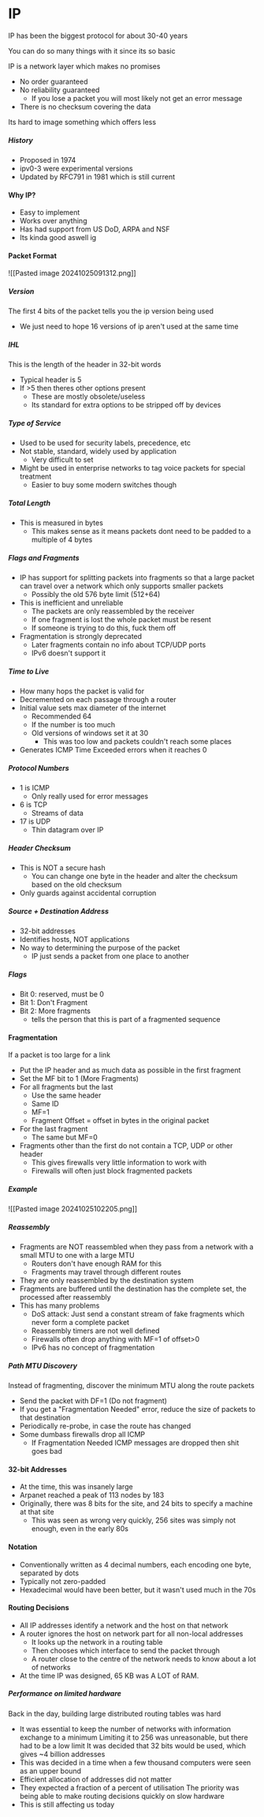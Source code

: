 # IP
IP has been the biggest protocol for about 30-40 years

You can do so many things with it since its so basic

IP is a network layer which makes no promises
- No order guaranteed
- No reliability guaranteed
	- If you lose a packet you will most likely not get an error message
- There is no checksum covering the data

Its hard to image something which offers less

##### History
- Proposed in 1974
- ipv0-3 were experimental versions
- Updated by RFC791 in 1981 which is still current

#### Why IP?
- Easy to implement
- Works over anything
- Has had support from US DoD, ARPA and NSF
- Its kinda good aswell ig

#### Packet Format
![[Pasted image 20241025091312.png]]
##### Version
The first 4 bits of the packet tells you the ip version being used
- We just need to hope 16 versions of ip aren't used at the same time
##### IHL
This is the length of the header in 32-bit words
- Typical header is 5
- If >5 then theres other options present
	- These are mostly obsolete/useless
	- Its standard for extra options to be stripped off by devices
##### Type of Service
- Used to be used for security labels, precedence, etc
- Not stable, standard, widely used by application
	- Very difficult to set
- Might be used in enterprise networks to tag voice packets for special treatment
	- Easier to buy some modern switches though
##### Total Length
- This is measured in bytes
	- This makes sense as it means packets dont need to be padded to a multiple of 4 bytes
##### Flags and Fragments
- IP has support for splitting packets into fragments so that a large packet can travel over a network which only supports smaller packets
	- Possibly the old 576 byte limit (512+64)
- This is inefficient and unreliable
	- The packets are only reassembled by the receiver
	- If one fragment is lost the whole packet must be resent
	- If someone is trying to do this, fuck them off
- Fragmentation is strongly deprecated
	- Later fragments contain no info about TCP/UDP ports
	- IPv6 doesn't support it
##### Time to Live
- How many hops the packet is valid for
- Decremented on each passage through a router
- Initial value sets max diameter of the internet
	- Recommended 64
	- If the number is too much
	- Old versions of windows set it at 30
		- This was too low and packets couldn't reach some places
- Generates ICMP Time Exceeded errors when it reaches 0
##### Protocol Numbers
- 1 is ICMP
	- Only really used for error messages
- 6 is TCP
	- Streams of data
- 17 is UDP
	- Thin datagram over IP
##### Header Checksum
- This is NOT a secure hash
	- You can change one byte in the header and alter the checksum based on the old checksum
- Only guards against accidental corruption
##### Source + Destination Address
- 32-bit addresses
- Identifies hosts, NOT applications
- No way to determining the purpose of the packet
	- IP just sends a packet from one place to another
##### Flags
- Bit 0: reserved, must be 0
- Bit 1: Don't Fragment
- Bit 2: More fragments
	- tells the person that this is part of a fragmented sequence
#### Fragmentation
If a packet is too large for a link
- Put the IP header and as much data as possible in the first fragment
- Set the MF bit to 1 (More Fragments)
- For all fragments but the last
	- Use the same header
	- Same ID
	- MF=1
	- Fragment Offset = offset in bytes in the original packet
- For the last fragment
	- The same but MF=0
- Fragments other than the first do not contain a TCP, UDP or other header
	- This gives firewalls very little information to work with
	- Firewalls will often just block fragmented packets
##### Example
![[Pasted image 20241025102205.png]]
##### Reassembly
- Fragments are NOT reassembled when they pass from a network with a small MTU to one with a large MTU
	- Routers don't have enough RAM for this
	- Fragments may travel through different routes
- They are only reassembled by the destination system
- Fragments are buffered until the destination has the complete set, the processed after reassembly
- This has many problems
	- DoS attack: Just send a constant stream of fake fragments which never form a complete packet
	- Reassembly timers are not well defined
	- Firewalls often drop anything with MF=1 of offset>0
	- IPv6 has no concept of fragmentation
##### Path MTU Discovery
Instead of fragmenting, discover the minimum MTU along the route packets
- Send the packet with DF=1 (Do not fragment)
- If you get a "Fragmentation Needed" error, reduce the size of packets to that destination
- Periodically re-probe, in case the route has changed
- Some dumbass firewalls drop all ICMP
	- If Fragmentation Needed ICMP messages are dropped then shit goes bad
#### 32-bit Addresses
- At the time, this was insanely large
- Arpanet reached a peak of 113 nodes by 183
- Originally, there was 8 bits for the site, and 24 bits to specify a machine at that site
	- This was seen as wrong very quickly, 256 sites was simply not enough, even in the early 80s
#### Notation
- Conventionally written as 4 decimal numbers, each encoding one byte, separated by dots
- Typically not zero-padded
- Hexadecimal would have been better, but it wasn't used much in the 70s
#### Routing Decisions
- All IP addresses identify a network and the host on that network
- A router ignores the host on network part for all non-local addresses
	- It looks up the network in a routing table
	- Then chooses which interface to send the packet through
	- A router close to the centre of the network needs to know about a lot of networks
- At the time IP was designed, 65 KB was A LOT of RAM.
##### Performance on limited hardware
Back in the day, building large distributed routing tables was hard
- It was essential to keep the number of networks with information exchange to a minimum
Limiting it to 256 was unreasonable, but there had to be a low limit
It was decided that 32 bits would be used, which gives ~4 billion addresses
- This was decided in a time when a few thousand computers were seen as an upper bound
- Efficient allocation of addresses did not matter
- They expected a fraction of a percent of utilisation
The priority was being able to make routing decisions quickly on slow hardware
- This is still affecting us today
